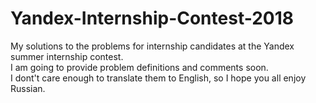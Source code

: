 # Yandex-Internship-Contest-2018
My solutions to the problems for internship candidates at the Yandex summer internship contest.   
I am going to provide problem definitions and comments soon.  
I dont't care enough to translate them to English, so I hope you all enjoy Russian.  

